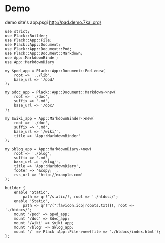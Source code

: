 # Demo

demo site's app.psgi <http://pad.demo.7kai.org/>

    use strict;
    use Plack::Builder;
    use Plack::App::File;
    use Plack::App::Document;
    use Plack::App::Document::Pod;
    use Plack::App::Document::Markdown;
    use App::MarkdownBinder;
    use App::MarkdownDiary;

    my $pod_app = Plack::App::Document::Pod->new(
        root => '../lib',
        base_url => '/pod/'
    );

    my $doc_app = Plack::App::Document::Markdown->new(
        root => './doc',
        suffix => '.md',
        base_url => '/doc/'
    );

    my $wiki_app = App::MarkdownBinder->new(
        root => './doc',
        suffix => '.md',
        base_url => '/wiki/',
        title => 'App::MarkdownBinder'
    );

    my $blog_app = App::MarkdownDiary->new(
        root => './blog',
        suffix => '.md',
        base_url => '/blog/',
        title => 'App::MarkdownDiary',
        footer => '&copy; ',
        rss_url => 'http://example.com'
    );

    builder {
        enable 'Static',
            path => qr!^/static/!, root => './htdocs/';
        enable 'Static',
            path => qr!^/(?:favicon.ico|robots.txt)$!, root => './htdocs/';
        mount '/pod' => $pod_app;
        mount '/doc' => $doc_app;
        mount '/wiki' => $wiki_app;
        mount '/blog' => $blog_app;
        mount '/' => Plack::App::File->new(file => './htdocs/index.html');
    };
